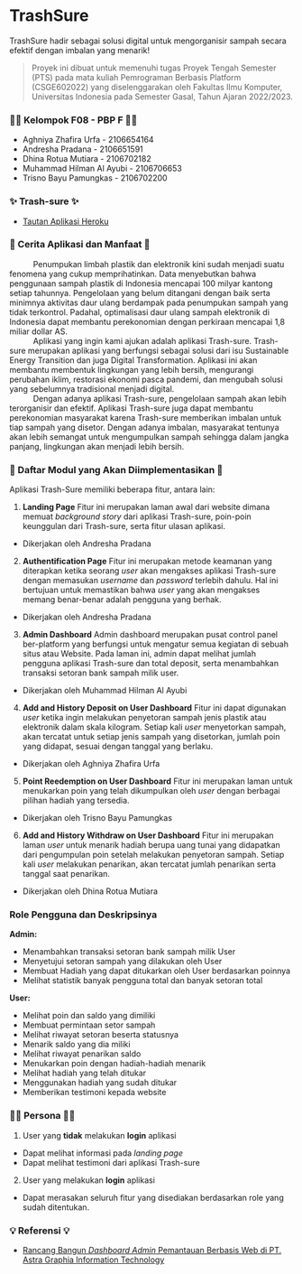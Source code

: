# TrashSure
TrashSure hadir sebagai solusi digital untuk mengorganisir sampah secara efektif dengan imbalan yang menarik!

> Proyek ini dibuat untuk memenuhi tugas Proyek Tengah Semester (PTS)
> pada mata kuliah Pemrograman Berbasis Platform (CSGE602022) yang
> diselenggarakan oleh Fakultas Ilmu Komputer, Universitas Indonesia
> pada Semester Gasal, Tahun Ajaran 2022/2023.

### 👋🏽 Kelompok F08 - PBP F 👋🏽
* Aghniya Zhafira Urfa - 2106654164
* Andresha Pradana - 2106651591
* Dhina Rotua Mutiara - 2106702182
* Muhammad Hilman Al Ayubi - 2106706653
* Trisno Bayu Pamungkas - 2106702200
 
### ✨ Trash-sure ✨
-  [Tautan Aplikasi Heroku](https://trashsure-pbp.herokuapp.com/)
 
### 📝 Cerita Aplikasi dan Manfaat 📝
&emsp;&emsp;&emsp;Penumpukan limbah plastik dan elektronik kini sudah menjadi suatu fenomena yang cukup memprihatinkan. Data menyebutkan bahwa penggunaan sampah plastik di Indonesia mencapai 100 milyar kantong setiap tahunnya. Pengelolaan yang belum ditangani dengan baik serta minimnya aktivitas daur ulang berdampak pada penumpukan sampah yang tidak terkontrol. Padahal, optimalisasi daur ulang sampah elektronik di Indonesia dapat membantu perekonomian dengan perkiraan mencapai 1,8 miliar dollar AS.
<br>&emsp;&emsp;&emsp;Aplikasi yang ingin kami ajukan adalah aplikasi Trash-sure. Trash-sure merupakan aplikasi yang berfungsi sebagai solusi dari isu Sustainable Energy Transition dan juga Digital Transformation. Aplikasi ini akan membantu membentuk lingkungan yang lebih bersih, mengurangi perubahan iklim, restorasi ekonomi pasca pandemi, dan mengubah solusi yang sebelumnya tradisional menjadi digital.
<br>&emsp;&emsp;&emsp;Dengan adanya aplikasi Trash-sure, pengelolaan sampah akan lebih terorganisir dan efektif. Aplikasi Trash-sure juga dapat membantu perekonomian masyarakat karena Trash-sure memberikan imbalan untuk tiap sampah yang disetor. Dengan adanya imbalan, masyarakat tentunya akan lebih semangat untuk mengumpulkan sampah sehingga dalam jangka panjang, lingkungan akan menjadi lebih bersih.
 
### 📒 Daftar Modul yang Akan Diimplementasikan 📒
Aplikasi Trash-Sure memiliki beberapa fitur, antara lain:
1. __Landing Page__
Fitur ini merupakan laman awal dari website dimana memuat _background story_ dari aplikasi Trash-sure, poin-poin keunggulan dari Trash-sure, serta fitur ulasan aplikasi.
* Dikerjakan oleh Andresha Pradana
 
2. __Authentification Page__
Fitur ini merupakan metode keamanan yang diterapkan ketika seorang _user_ akan mengakses aplikasi Trash-sure dengan memasukan _username_ dan _password_ terlebih dahulu. Hal ini bertujuan untuk memastikan bahwa _user_ yang akan mengakses memang benar-benar adalah pengguna yang berhak.
* Dikerjakan oleh Andresha Pradana
 
3. __Admin Dashboard__
Admin dashboard merupakan pusat control panel ber-platform yang berfungsi untuk mengatur semua kegiatan di sebuah situs atau Website. Pada laman ini, admin dapat melihat jumlah pengguna aplikasi Trash-sure dan total deposit, serta menambahkan transaksi setoran bank sampah milik user.
* Dikerjakan oleh Muhammad Hilman Al Ayubi
 
4. __Add and History Deposit on User Dashboard__
Fitur ini dapat digunakan _user_ ketika ingin melakukan penyetoran sampah jenis plastik atau elektronik dalam skala kilogram. Setiap kali _user_ menyetorkan sampah, akan tercatat untuk setiap jenis sampah yang disetorkan, jumlah poin yang didapat, sesuai dengan tanggal yang berlaku.  
* Dikerjakan oleh Aghniya Zhafira Urfa
 
5. __Point Reedemption on User Dashboard__
Fitur ini merupakan laman untuk menukarkan poin yang telah dikumpulkan oleh _user_ dengan berbagai pilihan hadiah yang tersedia.
* Dikerjakan oleh Trisno Bayu Pamungkas
 
6. __Add and History Withdraw on User Dashboard__
Fitur ini merupakan laman  _user_ untuk menarik hadiah berupa uang tunai yang didapatkan dari pengumpulan poin setelah melakukan penyetoran sampah. Setiap kali _user_ melakukan penarikan, akan tercatat jumlah penarikan serta tanggal saat penarikan.
* Dikerjakan oleh Dhina Rotua Mutiara
 
### Role Pengguna dan Deskripsinya
**Admin:** 
- Menambahkan transaksi setoran bank sampah milik User
- Menyetujui setoran sampah yang dilakukan oleh User
- Membuat Hadiah yang dapat ditukarkan oleh User berdasarkan poinnya
- Melihat statistik banyak pengguna total dan banyak setoran total <br>

**User:** 
- Melihat poin dan saldo yang dimiliki
- Membuat permintaan setor sampah 
- Melihat riwayat setoran beserta statusnya
- Menarik saldo yang dia miliki
- Melihat riwayat penarikan saldo
- Menukarkan poin dengan hadiah-hadiah menarik
- Melihat hadiah yang telah ditukar
- Menggunakan hadiah yang sudah ditukar
- Memberikan testimoni kepada website
 
### 🧑‍💻 Persona 🧑‍💻
1. User yang __tidak__ melakukan __login__ aplikasi
* Dapat melihat informasi pada _landing page_
* Dapat melihat testimoni dari aplikasi Trash-sure
 
2. User yang melakukan __login__ aplikasi
* Dapat merasakan seluruh fitur yang disediakan berdasarkan role yang sudah ditentukan.
 
### 💡 Referensi 💡
- [Rancang Bangun _Dashboard Admin_ Pemantauan Berbasis Web di PT. Astra Graphia Information Technology](https://www.google.com/url?sa=t&rct=j&q=&esrc=s&source=web&cd=&cad=rja&uact=8&ved=2ahUKEwiN7Oryxo_7AhVoD7cAHY9NDKYQFnoECAYQAw&url=https%3A%2F%2Fzenodo.org%2Frecord%2F1218677%2Ffiles%2FJurnal%2520Ferliesha%2520Yuni%2520Hartanti-4314111018.pdf&usg=AOvVaw2FXNuZbcQ-7JUM7Xm0UzAz)
